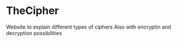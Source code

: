 # TheCipher

Website to explain different types of ciphers
Also with encryptin and decryption possibilities
